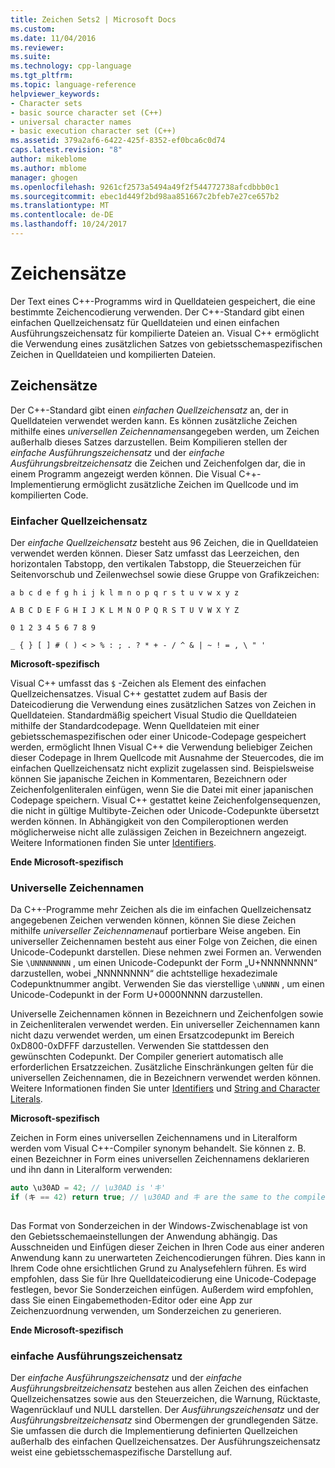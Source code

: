 ```yaml
---
title: Zeichen Sets2 | Microsoft Docs
ms.custom: 
ms.date: 11/04/2016
ms.reviewer: 
ms.suite: 
ms.technology: cpp-language
ms.tgt_pltfrm: 
ms.topic: language-reference
helpviewer_keywords:
- Character sets
- basic source character set (C++)
- universal character names
- basic execution character set (C++)
ms.assetid: 379a2af6-6422-425f-8352-ef0bca6c0d74
caps.latest.revision: "8"
author: mikeblome
ms.author: mblome
manager: ghogen
ms.openlocfilehash: 9261cf2573a5494a49f2f544772738afcdbbb0c1
ms.sourcegitcommit: ebec1d449f2bd98aa851667c2bfeb7e27ce657b2
ms.translationtype: MT
ms.contentlocale: de-DE
ms.lasthandoff: 10/24/2017
---
```

# <a name="character-sets"></a>Zeichensätze
Der Text eines C++-Programms wird in Quelldateien gespeichert, die eine bestimmte Zeichencodierung verwenden. Der C++-Standard gibt einen einfachen Quellzeichensatz für Quelldateien und einen einfachen Ausführungszeichensatz für kompilierte Dateien an. Visual C++ ermöglicht die Verwendung eines zusätzlichen Satzes von gebietsschemaspezifischen Zeichen in Quelldateien und kompilierten Dateien.  
  
## <a name="character-sets"></a>Zeichensätze  
 Der C++-Standard gibt einen *einfachen Quellzeichensatz* an, der in Quelldateien verwendet werden kann. Es können zusätzliche Zeichen mithilfe eines *universellen Zeichennamens*angegeben werden, um Zeichen außerhalb dieses Satzes darzustellen. Beim Kompilieren stellen der *einfache Ausführungszeichensatz* und der *einfache Ausführungsbreitzeichensatz* die Zeichen und Zeichenfolgen dar, die in einem Programm angezeigt werden können. Die Visual C++-Implementierung ermöglicht zusätzliche Zeichen im Quellcode und im kompilierten Code.  
  
### <a name="basic-source-character-set"></a>Einfacher Quellzeichensatz  
 Der *einfache Quellzeichensatz* besteht aus 96 Zeichen, die in Quelldateien verwendet werden können. Dieser Satz umfasst das Leerzeichen, den horizontalen Tabstopp, den vertikalen Tabstopp, die Steuerzeichen für Seitenvorschub und Zeilenwechsel sowie diese Gruppe von Grafikzeichen:  
  
 `a b c d e f g h i j k l m n o p q r s t u v w x y z`  
  
 `A B C D E F G H I J K L M N O P Q R S T U V W X Y Z`  
  
 `0 1 2 3 4 5 6 7 8 9`  
  
 `_ { } [ ] # ( ) < > % : ; . ? * + - / ^ & | ~ ! = , \ " '`  
  
 **Microsoft-spezifisch**  
  
 Visual C++ umfasst das `$` -Zeichen als Element des einfachen Quellzeichensatzes. Visual C++ gestattet zudem auf Basis der Dateicodierung die Verwendung eines zusätzlichen Satzes von Zeichen in Quelldateien. Standardmäßig speichert Visual Studio die Quelldateien mithilfe der Standardcodepage. Wenn Quelldateien mit einer gebietsschemaspezifischen oder einer Unicode-Codepage gespeichert werden, ermöglicht Ihnen Visual C++ die Verwendung beliebiger Zeichen dieser Codepage in Ihrem Quellcode mit Ausnahme der Steuercodes, die im einfachen Quellzeichensatz nicht explizit zugelassen sind. Beispielsweise können Sie japanische Zeichen in Kommentaren, Bezeichnern oder Zeichenfolgenliteralen einfügen, wenn Sie die Datei mit einer japanischen Codepage speichern. Visual C++ gestattet keine Zeichenfolgensequenzen, die nicht in gültige Multibyte-Zeichen oder Unicode-Codepunkte übersetzt werden können. In Abhängigkeit von den Compileroptionen werden möglicherweise nicht alle zulässigen Zeichen in Bezeichnern angezeigt. Weitere Informationen finden Sie unter [Identifiers](../cpp/identifiers-cpp.md).  
  
 **Ende Microsoft-spezifisch**  
  
### <a name="universal-character-names"></a>Universelle Zeichennamen  
 Da C++-Programme mehr Zeichen als die im einfachen Quellzeichensatz angegebenen Zeichen verwenden können, können Sie diese Zeichen mithilfe *universeller Zeichennamen*auf portierbare Weise angeben. Ein universeller Zeichennamen besteht aus einer Folge von Zeichen, die einen Unicode-Codepunkt darstellen.  Diese nehmen zwei Formen an. Verwenden Sie `\UNNNNNNNN` , um einen Unicode-Codepunkt der Form „U+NNNNNNNN“ darzustellen, wobei „NNNNNNNN“ die achtstellige hexadezimale Codepunktnummer angibt. Verwenden Sie das vierstellige `\uNNNN` , um einen Unicode-Codepunkt in der Form U+0000NNNN darzustellen.  
  
 Universelle Zeichennamen können in Bezeichnern und Zeichenfolgen sowie in Zeichenliteralen verwendet werden. Ein universeller Zeichennamen kann nicht dazu verwendet werden, um einen Ersatzcodepunkt im Bereich 0xD800-0xDFFF darzustellen. Verwenden Sie stattdessen den gewünschten Codepunkt. Der Compiler generiert automatisch alle erforderlichen Ersatzzeichen. Zusätzliche Einschränkungen gelten für die universellen Zeichennamen, die in Bezeichnern verwendet werden können. Weitere Informationen finden Sie unter [Identifiers](../cpp/identifiers-cpp.md) und [String and Character Literals](../cpp/string-and-character-literals-cpp.md).  
  
 **Microsoft-spezifisch**  
  
 Zeichen in Form eines universellen Zeichennamens und in Literalform werden vom Visual C++-Compiler synonym behandelt. Sie können z. B. einen Bezeichner in Form eines universellen Zeichennamens deklarieren und ihn dann in Literalform verwenden:  
  
```cpp  
auto \u30AD = 42; // \u30AD is 'キ'  
if (キ == 42) return true; // \u30AD and キ are the same to the compiler  
  
```  
  
 Das Format von Sonderzeichen in der Windows-Zwischenablage ist von den Gebietsschemaeinstellungen der Anwendung abhängig. Das Ausschneiden und Einfügen dieser Zeichen in Ihren Code aus einer anderen Anwendung kann zu unerwarteten Zeichencodierungen führen. Dies kann in Ihrem Code ohne ersichtlichen Grund zu Analysefehlern führen. Es wird empfohlen, dass Sie für Ihre Quelldateicodierung eine Unicode-Codepage festlegen, bevor Sie Sonderzeichen einfügen. Außerdem wird empfohlen, dass Sie einen Eingabemethoden-Editor oder eine App zur Zeichenzuordnung verwenden, um Sonderzeichen zu generieren.  
  
 **Ende Microsoft-spezifisch**  
  
### <a name="basic-execution-character-set"></a>einfache Ausführungszeichensatz  
 Der *einfache Ausführungszeichensatz* und der *einfache Ausführungsbreitzeichensatz* bestehen aus allen Zeichen des einfachen Quellzeichensatzes sowie aus den Steuerzeichen, die Warnung, Rücktaste, Wagenrücklauf und NULL darstellen.   Der *Ausführungszeichensatz* und der *Ausführungsbreitzeichensatz* sind Obermengen der grundlegenden Sätze. Sie umfassen die durch die Implementierung definierten Quellzeichen außerhalb des einfachen Quellzeichensatzes. Der Ausführungszeichensatz weist eine gebietsschemaspezifische Darstellung auf.